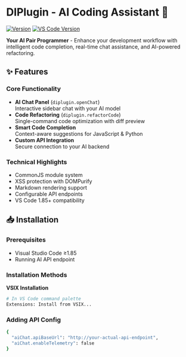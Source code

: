 # DIPlugin - AI Coding Assistant 🚀

[![Version](https://img.shields.io/badge/version-1.0.0-blue.svg)](https://marketplace.visualstudio.com/items?itemName=your-publisher.diplugin)
[![VS Code Version](https://img.shields.io/badge/VS%20Code-%3E%3D1.85.0-blue.svg)](https://code.visualstudio.com/)

**Your AI Pair Programmer** - Enhance your development workflow with intelligent code completion, real-time chat assistance, and AI-powered refactoring.

## ✨ Features

### Core Functionality
- **AI Chat Panel** (`diplugin.openChat`)  
  Interactive sidebar chat with your AI model
- **Code Refactoring** (`diplugin.refactorCode`)  
  Single-command code optimization with diff preview
- **Smart Code Completion**  
  Context-aware suggestions for JavaScript & Python
- **Custom API Integration**  
  Secure connection to your AI backend

### Technical Highlights
- CommonJS module system
- XSS protection with DOMPurify
- Markdown rendering support
- Configurable API endpoints
- VS Code 1.85+ compatibility

## 📥 Installation

### Prerequisites
- Visual Studio Code ≥1.85
- Running AI API endpoint

### Installation Methods
**VSIX Installation**
```bash
# In VS Code command palette
Extensions: Install from VSIX...
```

### Adding API Config
```bash
{
  "aiChat.apiBaseUrl": "http://your-actual-api-endpoint",
  "aiChat.enableTelemetry": false
}
```
